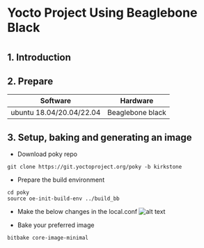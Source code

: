 <h1> Yocto Project Using Beaglebone Black <h1>

## 1. Introduction 


## 2. Prepare

| Software                   | Hardware              |
|----------------------------|-----------------------|
| ubuntu 18.04/20.04/22.04   | Beaglebone black      |


## 3. Setup, baking and generating an image
- Download poky repo
```shell
git clone https://git.yoctoproject.org/poky -b kirkstone
```

- Prepare the build environment
```shell
cd poky
source oe-init-build-env ../build_bb
```
- Make the below changes in the local.conf
![alt text](file:///home/mr_dean/Pictures/Screenshot%20from%202024-04-10%2017-28-50.png)

- Bake your preferred image
```shell
bitbake core-image-minimal
```